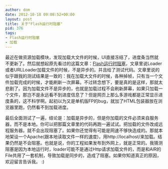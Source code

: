 ```yaml
---
author: dom
date: 2012-10-18 09:08:52+00:00
layout: post
title: 关于"Flash运行时阻塞"
pid: 376
tags:
- Flash运行时阻塞
- 加载
---
```


最近在做资源加载模块，发现加载大文件的时候，UI直接冻结了，进度条当然就不更新了。然后就想起原先看过的这篇文章：[Flash运行时阻塞](http://blog.csdn.net/zlxluofeng/article/details/5570379)，文章里说Loader或者URLLoader加载文件的时候，不是异步的。并且给了测试代码。文章里说的似乎跟我的测试结果是一致的：我在加载大文件的时候，各种掉帧，只有当一个文件加载完成的时候，才能刷新一次屏幕。不过转念想下，要是真的是这样，那就太悲剧了。因为加载文件不是异步的，也就是加载过程不会刷新屏幕，如果只加载一个文件，那岂不是永远看不到进度信息了？但是网页上那么多游戏都是正常显示进度条的，这不科学啊。起初以为又是单机版FP的bug，就加了HTML包装器放在浏览器里跑，仍然看不到加载进度。

最后全面测试了一遍，结论是：加载是异步的，但是你加载的文件必须来自服务器，而不是本地。你可以把那篇文章里的代码再跑一遍试试。把加载的文件改成远程服务器。就不会出现阻塞了。如果你还觉得有可能是网速不够快造成的。那就本地架设一个Apache(跟本地读取文件一样的速度)，用http://localhost/来加载。结果仍然是不会阻塞。也就是说，你的工程如果发布到外网上，就是正常的。我猜测阻塞是因为本地运行时，loader可能不是通过Http请求加载文件的，而是和AIR的File共用了一套机制，导致加载是同步的，造成了阻塞。如果你知道真正的原因，欢迎留言告诉我。 :)
